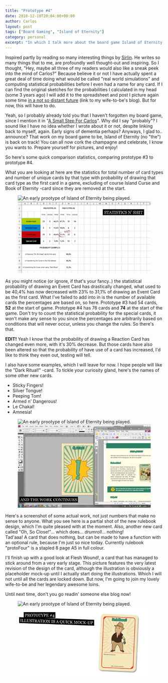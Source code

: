 ```yaml
---
title: "Prototype #4"
date: 2010-12-10T20:04:00+00:00
author: Carlos
layout: post
tags: ["Board Gaming", "Island of Eternity"]
category: personal
excerpt: "In which I talk more about the board game Island of Eternity that I'm developing."
---
```

Inspired partly by reading so many interesting things by [Sirlin](http://www.sirlin.net/). He writes so many things that to me, are profoundly well thought-out and inspiring. So I thought, "Hey, maybe all three of my readers would also like a sneak peek into the mind of Carlos?" Because believe it or not I have actually spent a great deal of time doing what would be called "real world simulations" and computing statistical probabilities before I even had a name for any card. If I can find the original sketches for the probabilities I calculated in my head (some 3 years ago) I will add it to the spreadsheet and post I picture again some time [in a not so distant future](http://creationsimaginationsofaredridinghood.blogspot.com/2010/12/in-not-so-distant-future.html) (link to my wife-to-be's blog). But for now, this will have to do.

Yeah, so I probably already told you that I haven't forgotten my board game, since I mention it in "[A Small Step For Carlos](/blog/a-small-step-for-carlos)". Why did I say "probably"? I sound like I have no idea whether I wrote about it or not, despite linking back to myself, again. Early signs of dementia perhaps? Anyways, I glad to.. announce? That work on my board game to be, Island of Eternity (no "the") is back on track! You can all now cork the champagne and celebrate, I know you wants to. Prepare yourself for pictures, and enjoy!  

So here's some quick comparison statistics, comparing prototype #3 to prototype #4.

What you are looking at here are the statistics for total number of card types and number of unique cards by that type with probability of drawing that card type as the first card in a game, excluding of course Island Curse and Book of Eternity -card since they are removed at the start.

<figure>
  <img class="js-lazy-load" data-original="/assets/posts/2010/12/ioe-stats.jpg" alt="An early prootype of Island of Eternity being played.">
  <noscript>
    <img src="/assets/posts/2010/12/ioe-stats.jpg" alt="An early prootype of Island of Eternity being played.">
  </noscript>
  <figcaption></figcaption>
</figure>

As you might notice (or ignore, if that's your fancy..) the statistical probability of drawing an Event Card has drastically changed, what used to be 40,4% has now decreased with 23% to 31,1% of drawing an Event Card as the first card. What I've failed to add into in is the number of available cards the percentages are based on, so here. Prototype #3 had 54 cards, <span style="font-weight: bold;">52</span> at the start of game. Prototype #4 has 76 cards and <span style="font-weight: bold;">74</span> at the start of the game. Don't try to count the statistical probability for the special cards, it won't make any sense to you since the percentages are arbitrarily based on conditions that will never occur, unless you change the rules. So there's that.

**EDIT!** Yeah I know that the probability of drawing a Reaction Card has changed even more, with it's 30% decrease. But those cards have also been altered so that the probability of have use of a card has increased, I'd like to think they even out, testing will tell.

I also have some examples, which I will leave for now. I hope people will like the "Dark Ritual!" -card. To tickle your curiosity gland, here's the names of some other new cards.

- Sticky Fingers!  
- Silver Tongue!  
- Peeping Tom!  
- Armed n' Dangerous!  
- Le Chakal!  
- Amnesia!

<figure>
  <img class="js-lazy-load" data-original="/assets/posts/2010/12/ioe-prog.jpg" alt="An early prootype of Island of Eternity being played.">
  <noscript>
    <img src="/assets/posts/2010/12/ioe-prog.jpg" alt="An early prootype of Island of Eternity being played.">
  </noscript>
  <figcaption></figcaption>
</figure>
  
Here's a screenshot of some actual work, not just numbers that make no sense to anyone. What you see here is a partial shot of the new rulebook design, which I'm quite pleased with at the moment. Also, another new card called "Oh, So Close!"... which does... *drumroll*... nothing!<br />Tad'aaa! A card that does nothing, but can be made to have a function with an optional rule, because I'm just so nice today. Currently rulebook "protoFour" is a stapled 8 page A5 in full colour.

I'll finish up with a good look at Flesh Wound!, a card that has managed to stick around from a very early stage. This picture features the very latest revision of the design of the card, although the illustration is obviously a placeholder mock-up until I actually start doing the illustrations. Which I will not until all the cards are locked down. But now, I'm going to join my lovely wife-to-be and her legendary awesome loins.

Until next time, don't you go readin' someone else blog now!

<figure>
  <img class="js-lazy-load" data-original="/assets/posts/2010/12/ioe-prot.png" alt="An early prootype of Island of Eternity being played.">
  <noscript>
    <img src="/assets/posts/2010/12/ioe-prot.png" alt="An early prootype of Island of Eternity being played.">
  </noscript>
  <figcaption></figcaption>
</figure>